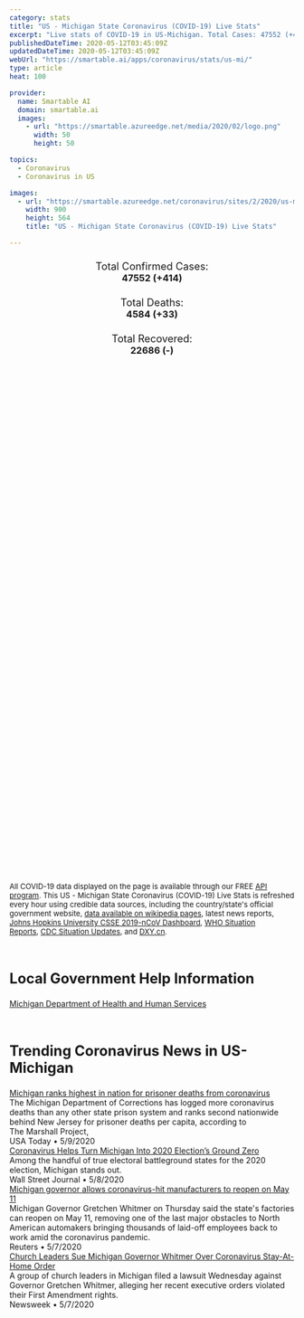 ```yaml
---
category: stats
title: "US - Michigan State Coronavirus (COVID-19) Live Stats"
excerpt: "Live stats of COVID-19 in US-Michigan. Total Cases: 47552 (+414), Deaths: 4584 (+33), Recoveries: 22686(-)."
publishedDateTime: 2020-05-12T03:45:09Z
updatedDateTime: 2020-05-12T03:45:09Z
webUrl: "https://smartable.ai/apps/coronavirus/stats/us-mi/"
type: article
heat: 100

provider:
  name: Smartable AI
  domain: smartable.ai
  images:
    - url: "https://smartable.azureedge.net/media/2020/02/logo.png"
      width: 50
      height: 50

topics:
  - Coronavirus
  - Coronavirus in US

images:
  - url: "https://smartable.azureedge.net/coronavirus/sites/2/2020/us-mi.jpg"
    width: 900
    height: 564
    title: "US - Michigan State Coronavirus (COVID-19) Live Stats"

---
```

<div class="total-stats" style="text-align: center;">
    <h3>
	    <div style="font-size: 18px; font-weight: 400;">Total Confirmed Cases:</div>
	    47552 (<span class='red'>+414</span>)
    </h3>
    <h3>
	    <div style="font-size: 18px; font-weight: 400;">Total Deaths:</div>
	    4584 (<span class='red'>+33</span>)
    </h3>
    <h3>
	    <div style="font-size: 18px; font-weight: 400;">Total Recovered:</div>
	    22686 (-)
    </h3>
</div>

<script type="text/javascript" src="https://www.gstatic.com/charts/loader.js"></script>

<div id="time_series_chart" style="width: 100%; height: 400px;"></div>
<script type="text/javascript">
  google.charts.load('current', {'packages':['corechart']});
  google.charts.setOnLoadCallback(drawChart);
  function drawChart() {
    var data = google.visualization.arrayToDataTable([
      ['Date', 'Total Cases', 'Total Deaths', 'Total Recovered'],
      ['1/22/2020', 0, 0, 0],['1/23/2020', 0, 0, 0],['1/24/2020', 0, 0, 0],['1/25/2020', 0, 0, 0],['1/26/2020', 0, 0, 0],['1/27/2020', 0, 0, 0],['1/28/2020', 0, 0, 0],['1/29/2020', 0, 0, 0],['1/30/2020', 0, 0, 0],['1/31/2020', 0, 0, 0],['2/1/2020', 0, 0, 0],['2/2/2020', 0, 0, 0],['2/3/2020', 0, 0, 0],['2/4/2020', 0, 0, 0],['2/5/2020', 0, 0, 0],['2/6/2020', 0, 0, 0],['2/7/2020', 0, 0, 0],['2/8/2020', 0, 0, 0],['2/9/2020', 0, 0, 0],['2/10/2020', 0, 0, 0],['2/11/2020', 0, 0, 0],['2/12/2020', 0, 0, 0],['2/13/2020', 0, 0, 0],['2/14/2020', 0, 0, 0],['2/15/2020', 0, 0, 0],['2/16/2020', 0, 0, 0],['2/17/2020', 0, 0, 0],['2/18/2020', 0, 0, 0],['2/19/2020', 0, 0, 0],['2/20/2020', 0, 0, 0],['2/21/2020', 0, 0, 0],['2/22/2020', 0, 0, 0],['2/23/2020', 0, 0, 0],['2/24/2020', 0, 0, 0],['2/25/2020', 0, 0, 0],['2/26/2020', 0, 0, 0],['2/27/2020', 0, 0, 0],['2/28/2020', 0, 0, 0],['2/29/2020', 0, 0, 0],['3/1/2020', 0, 0, 0],['3/2/2020', 0, 0, 0],['3/3/2020', 0, 0, 0],['3/4/2020', 0, 0, 0],['3/5/2020', 0, 0, 0],['3/6/2020', 0, 0, 0],['3/7/2020', 0, 0, 0],['3/8/2020', 0, 0, 0],['3/9/2020', 0, 0, 0],['3/10/2020', 0, 0, 0],['3/11/2020', 2, 0, 0],['3/12/2020', 13, 0, 0],['3/13/2020', 25, 0, 0],['3/14/2020', 33, 0, 0],['3/15/2020', 52, 0, 0],['3/16/2020', 58, 0, 0],['3/17/2020', 70, 0, 0],['3/18/2020', 119, 1, 0],['3/19/2020', 336, 3, 0],['3/20/2020', 553, 3, 0],['3/21/2020', 809, 8, 0],['3/22/2020', 1039, 9, 0],['3/23/2020', 1330, 15, 0],['3/24/2020', 1795, 24, 0],['3/25/2020', 2297, 43, 0],['3/26/2020', 2858, 61, 0],['3/27/2020', 3658, 92, 0],['3/28/2020', 4659, 112, 0],['3/29/2020', 5489, 132, 0],['3/30/2020', 6499, 185, 0],['3/31/2020', 7616, 259, 0],['4/1/2020', 9335, 337, 15],['4/2/2020', 10792, 417, 15],['4/3/2020', 12744, 479, 15],['4/4/2020', 14226, 540, 44],['4/5/2020', 15718, 617, 69],['4/6/2020', 17221, 727, 94],['4/7/2020', 18970, 845, 94],['4/8/2020', 20346, 959, 94],['4/9/2020', 21504, 1076, 94],['4/10/2020', 22783, 1281, 94],['4/11/2020', 23993, 1392, 443],['4/12/2020', 24638, 1487, 433],['4/13/2020', 25635, 1602, 433],['4/14/2020', 27001, 1768, 433],['4/15/2020', 28059, 1921, 502],['4/16/2020', 29263, 2093, 502],['4/17/2020', 30023, 2227, 502],['4/18/2020', 30791, 2308, 3237],['4/19/2020', 31424, 2391, 3237],['4/20/2020', 32000, 2468, 3237],['4/21/2020', 32967, 2700, 3272],['4/22/2020', 33966, 2813, 3272],['4/23/2020', 35296, 2977, 3272],['4/24/2020', 36295, 3039, 3272],['4/25/2020', 37203, 3274, 8342],['4/26/2020', 37778, 3315, 8342],['4/27/2020', 38210, 3407, 8342],['4/28/2020', 39262, 3567, 8342],['4/29/2020', 40399, 3670, 8342],['4/30/2020', 41379, 3789, 8342],['5/1/2020', 42281, 3900, 12000],['5/2/2020', 43207, 4020, 15659],['5/3/2020', 43754, 4049, 15659],['5/4/2020', 43950, 4164, 15659],['5/5/2020', 44397, 4179, 15659],['5/6/2020', 45054, 4250, 15674],['5/7/2020', 45646, 4343, 15674],['5/8/2020', 46326, 4393, 15674],['5/9/2020', 46756, 4526, 22686],['5/10/2020', 47138, 4551, 22686],['5/11/2020', 47552, 4584, 22686],
    ]);
    var options = {
      curveType: 'none',
      chartArea: {'width': '80%', 'height': '80%'},
      legend: { position: 'top' },
      lineWidth: 5,
      colors: ['#f60109', '#444444', '#81B71F']
    };
    var chart = new google.visualization.LineChart(document.getElementById('time_series_chart'));
    chart.draw(data, options);
  }
</script>

<div id="geo_chart" style="width: 100%; height: 500px;"></div>
<script type="text/javascript">
  google.charts.load('current', {
    'packages':['geochart'],
    'mapsApiKey': 'AIzaSyDk1HhVhLaveyKrUhhHZ5YwzIpEcbdal6U'
  });
  google.charts.setOnLoadCallback(drawRegionsMap);
  function drawRegionsMap() {
    var data = google.visualization.arrayToDataTable([
      ['LATITUDE', 'LONGITUDE', 'DESCRIPTION', 'Total Cases', 'Total Deaths'],
      [42.4575, -85.6979, "Allegan", 150, 2],[44.9024, -85.0613, "Antrim", 10, 1],[42.4951, -85.4117, "Barry", 49, 1],[43.5903, -83.8886, "Bay", 192, 9],[41.774, -86.7887, "Berrien", 391, 22],[42.0967, -84.9899, "Calhoun", 260, 17],[41.9834, -86.1125, "Cass", 41, 2],[45.2719, -84.9413, "Charlevoix", 14, 1],[45.7752, -84.7477, "Cheboygan", 19, 1],[45.9891, -83.9146, "Chippewa", 2, 0],[44.0168, -84.808, "Clare", 12, 2],[42.9303, -84.798, "Clinton", 127, 10],[44.6566, -84.7091, "Crawford", 57, 4],[45.7477, -87.09, "Delta", 15, 2],[45.803, -87.9958, "Dickinson", 5, 2],[42.6271, -85.0249, "Eaton", 152, 6],[45.3834, -84.9304, "Emmet", 21, 2],[42.8453, -83.7086, "Genesee", 1758, 224],[43.8811, -84.4887, "Gladwin", 17, 1],[46.4767, -89.9336, "Gogebic", 5, 1],[44.6611, -85.6881, "Grand Traverse", 20, 5],[43.1807, -84.6793, "Gratiot", 31, 3],[41.7242, -84.4189, "Hillsdale", 152, 21],[47.1277, -88.5085, "Houghton", 2, 0],[43.9395, -82.7149, "Huron", 35, 1],[42.5558, -84.303, "Ingham", 579, 16],[42.7824, -85.1374, "Ionia", 108, 2],[44.2337, -83.8033, "Iosco", 55, 8],[43.6998, -84.7657, "Isabella", 62, 7],[42.1762, -84.6456, "Jackson", 393, 26],[42.3027, -85.5447, "Kalamazoo", 601, 29],[44.8366, -85.2871, "Kalkaska", 18, 2],[42.8909, -85.7066, "Kent", 2281, 41],[42.9208, -83.0435, "Lapeer", 176, 29],[44.896, -85.99, "Leelanau", 10, 0],[41.7859, -84.0403, "Lenawee", 127, 2],[42.4543, -83.9457, "Livingston", 376, 22],[46.3538, -85.5098, "Luce", 1, 0],[42.5809, -83.0305, "Macomb", 6042, 698],[44.2449, -86.2927, "Manistee", 12, 0],[46.2912, -87.4372, "Marquette", 53, 10],[43.7505, -85.1436, "Mecosta", 16, 2],[43.6777, -84.3803, "Midland", 66, 8],[44.3325, -85.2969, "Missaukee", 16, 1],[41.8049, -83.4426, "Monroe", 389, 16],[43.2928, -85.0789, "Montcalm", 46, 1],[43.1621, -86.2519, "Muskegon", 367, 20],[43.3348, -85.8094, "Newaygo", 34, 0],[42.5922, -83.3362, "Oakland", 7736, 843],[43.5595, -86.3477, "Oceana", 28, 1],[44.4297, -84.0225, "Ogemaw", 15, 0],[44.0381, -85.4538, "Osceola", 9, 0],[45.1436, -84.6639, "Otsego", 97, 9],[43.0553, -86.2201, "Ottawa", 432, 23],[44.3124, -84.7625, "Roscommon", 20, 0],[43.4091, -84.3345, "Saginaw", 789, 83],[43.1864, -82.8617, "Sanilac", 38, 5],[43.1168, -83.9693, "Shiawassee", 204, 17],[42.8262, -82.493, "St. Clair", 357, 25],[41.8004, -85.4181, "St. Joseph", 65, 1],[43.4527, -83.6894, "Tuscola", 134, 17],[42.3833, -85.959, "Van Buren", 88, 4],[42.2755, -83.7312, "Washtenaw", 1182, 81],[42.2791, -83.3362, "Wayne", 18075, 2097],[44.5033, -85.672, "Wexford", 11, 2],[43.9794, -83.9637, "Arenac", 29, 1],[41.9466, -84.9989, "Branch", 79, 2],[44.6605, -84.1418, "Oscoda", 5, 1],[45.9591, -86.2507, "Schoolcraft", 4, 0],[45.8593, -84.6253, "Mackinac", 6, 0],[45.2622, -83.6989, "Presque Isle", 12, 0],[44.5203, -85.8728, "Benzie", 6, 0],[43.9511, -86.2798, "Mason", 21, 0],[45.688, -87.5265, "Menominee", 6, 0],[45.074, -83.4399, "Alpena", 87, 8],[44.0386, -85.6827, "Lake", 2, 0],[44.873, -84.3281, "Montmorency", 6, 0],[44.6575, -83.2946, "Alcona", 5, 1],[46.7766, -88.4965, "Baraga", 1, 0],[44.3148443, -85.6023643, "Out of MI", 64, 1],
    ]);
    var options = {
      backgroundColor: {fill:'transparent',stroke:'#FFF' ,strokeWidth:0 }, 
      displayMode: 'markers',
      region: 'US-MI', 
      resolution: 'metros',
      colorAxis: {colors: ['#F27D81', '#f60109']},
      sizeAxis: {minSize:3,  maxSize:12},
    };
    var chart = new google.visualization.GeoChart(document.getElementById('geo_chart'));
    chart.draw(data, options);
  };
</script>

<div id="geo_table"></div>
<script type="text/javascript">
  google.charts.load('current', {'packages':['table']});
  google.charts.setOnLoadCallback(drawTable);
  function drawTable() {
    var data = new google.visualization.DataTable();
    data.addColumn('string', 'Location');
    data.addColumn('number', 'Total Cases');
    data.addColumn('number', 'New Cases');
    data.addColumn('number', 'Active Cases');
    data.addColumn('number', 'Total Deaths');
    data.addColumn('number', 'New Deaths');
    data.addColumn('number', 'Total Recovered');
    data.addRows([
      [{v:"Allegan", f:"Allegan"}, 150, 0, 148, 2, 0, 0],[{v:"Antrim", f:"Antrim"}, 10, 0, 9, 1, 0, 0],[{v:"Barry", f:"Barry"}, 49, 0, 47, 1, 0, 1],[{v:"Bay", f:"Bay"}, 192, 0, 183, 9, 0, 0],[{v:"Berrien", f:"Berrien"}, 391, 0, 369, 22, 0, 0],[{v:"Calhoun", f:"Calhoun"}, 260, 0, 243, 17, 0, 0],[{v:"Cass", f:"Cass"}, 41, 0, 39, 2, 0, 0],[{v:"Charlevoix", f:"Charlevoix"}, 14, 0, 13, 1, 0, 0],[{v:"Cheboygan", f:"Cheboygan"}, 19, 0, 18, 1, 0, 0],[{v:"Chippewa", f:"Chippewa"}, 2, 0, 2, 0, 0, 0],[{v:"Clare", f:"Clare"}, 12, 0, 10, 2, 0, 0],[{v:"Clinton", f:"Clinton"}, 127, 0, 117, 10, 0, 0],[{v:"Crawford", f:"Crawford"}, 57, 0, 53, 4, 0, 0],[{v:"Delta", f:"Delta"}, 15, 0, 13, 2, 0, 0],[{v:"Dickinson", f:"Dickinson"}, 5, 0, 3, 2, 0, 0],[{v:"Eaton", f:"Eaton"}, 152, 0, 122, 6, 0, 24],[{v:"Emmet", f:"Emmet"}, 21, 0, 19, 2, 0, 0],[{v:"Genesee", f:"Genesee"}, 1758, 0, 1534, 224, 0, 0],[{v:"Gladwin", f:"Gladwin"}, 17, 0, 16, 1, 0, 0],[{v:"Gogebic", f:"Gogebic"}, 5, 0, 4, 1, 0, 0],[{v:"Grand Traverse", f:"Grand Traverse"}, 20, 0, 15, 5, 0, 0],[{v:"Gratiot", f:"Gratiot"}, 31, 0, 28, 3, 0, 0],[{v:"Hillsdale", f:"Hillsdale"}, 152, 0, 131, 21, 0, 0],[{v:"Houghton", f:"Houghton"}, 2, 0, 2, 0, 0, 0],[{v:"Huron", f:"Huron"}, 35, 0, 34, 1, 0, 0],[{v:"Ingham", f:"Ingham"}, 579, 0, 459, 16, 0, 104],[{v:"Ionia", f:"Ionia"}, 108, 0, 106, 2, 0, 0],[{v:"Iosco", f:"Iosco"}, 55, 0, 47, 8, 0, 0],[{v:"Isabella", f:"Isabella"}, 62, 0, 55, 7, 0, 0],[{v:"Jackson", f:"Jackson"}, 393, 0, 367, 26, 0, 0],[{v:"Kalamazoo", f:"Kalamazoo"}, 601, 0, 572, 29, 0, 0],[{v:"Kalkaska", f:"Kalkaska"}, 18, 0, 16, 2, 0, 0],[{v:"Kent", f:"Kent"}, 2281, 0, 2240, 41, 0, 0],[{v:"Lapeer", f:"Lapeer"}, 176, 0, 147, 29, 0, 0],[{v:"Leelanau", f:"Leelanau"}, 10, 0, 10, 0, 0, 0],[{v:"Lenawee", f:"Lenawee"}, 127, 0, 125, 2, 0, 0],[{v:"Livingston", f:"Livingston"}, 376, 0, 354, 22, 0, 0],[{v:"Luce", f:"Luce"}, 1, 0, 1, 0, 0, 0],[{v:"Macomb", f:"Macomb"}, 6042, 0, 5344, 698, 0, 0],[{v:"Manistee", f:"Manistee"}, 12, 0, 12, 0, 0, 0],[{v:"Marquette", f:"Marquette"}, 53, 0, 43, 10, 0, 0],[{v:"Mecosta", f:"Mecosta"}, 16, 0, 14, 2, 0, 0],[{v:"Midland", f:"Midland"}, 66, 0, 58, 8, 0, 0],[{v:"Missaukee", f:"Missaukee"}, 16, 0, 15, 1, 0, 0],[{v:"Monroe", f:"Monroe"}, 389, 0, 373, 16, 0, 0],[{v:"Montcalm", f:"Montcalm"}, 46, 0, 45, 1, 0, 0],[{v:"Muskegon", f:"Muskegon"}, 367, 0, 347, 20, 0, 0],[{v:"Newaygo", f:"Newaygo"}, 34, 0, 34, 0, 0, 0],[{v:"Oakland", f:"Oakland"}, 7736, 0, 6893, 843, 0, 0],[{v:"Oceana", f:"Oceana"}, 28, 0, 27, 1, 0, 0],[{v:"Ogemaw", f:"Ogemaw"}, 15, 0, 15, 0, 0, 0],[{v:"Osceola", f:"Osceola"}, 9, 0, 9, 0, 0, 0],[{v:"Otsego", f:"Otsego"}, 97, 0, 88, 9, 0, 0],[{v:"Ottawa", f:"Ottawa"}, 432, 0, 409, 23, 0, 0],[{v:"Roscommon", f:"Roscommon"}, 20, 0, 20, 0, 0, 0],[{v:"Saginaw", f:"Saginaw"}, 789, 0, 706, 83, 0, 0],[{v:"Sanilac", f:"Sanilac"}, 38, 0, 33, 5, 0, 0],[{v:"Shiawassee", f:"Shiawassee"}, 204, 0, 187, 17, 0, 0],[{v:"St. Clair", f:"St. Clair"}, 357, 0, 332, 25, 0, 0],[{v:"St. Joseph", f:"St. Joseph"}, 65, 0, 64, 1, 0, 0],[{v:"Tuscola", f:"Tuscola"}, 134, 0, 117, 17, 0, 0],[{v:"Van Buren", f:"Van Buren"}, 88, 0, 84, 4, 0, 0],[{v:"Washtenaw", f:"Washtenaw"}, 1182, 0, 1032, 81, 0, 69],[{v:"Wayne", f:"Wayne"}, 18075, 0, 15978, 2097, 0, 0],[{v:"Wexford", f:"Wexford"}, 11, 0, 9, 2, 0, 0],[{v:"Arenac", f:"Arenac"}, 29, 0, 28, 1, 0, 0],[{v:"Branch", f:"Branch"}, 79, 0, 77, 2, 0, 0],[{v:"Oscoda", f:"Oscoda"}, 5, 0, 4, 1, 0, 0],[{v:"Schoolcraft", f:"Schoolcraft"}, 4, 0, 4, 0, 0, 0],[{v:"Mackinac", f:"Mackinac"}, 6, 0, 6, 0, 0, 0],[{v:"Presque Isle", f:"Presque Isle"}, 12, 0, 12, 0, 0, 0],[{v:"Benzie", f:"Benzie"}, 6, 0, 6, 0, 0, 0],[{v:"Mason", f:"Mason"}, 21, 0, 21, 0, 0, 0],[{v:"Menominee", f:"Menominee"}, 6, 0, 6, 0, 0, 0],[{v:"Alpena", f:"Alpena"}, 87, 0, 79, 8, 0, 0],[{v:"Lake", f:"Lake"}, 2, 0, 2, 0, 0, 0],[{v:"Montmorency", f:"Montmorency"}, 6, 0, 6, 0, 0, 0],[{v:"Alcona", f:"Alcona"}, 5, 0, 4, 1, 0, 0],[{v:"Baraga", f:"Baraga"}, 1, 0, 1, 0, 0, 0],[{v:"Out of MI", f:"Out of MI"}, 64, 0, 63, 1, 0, 0],
    ]);
    data.setProperty(0, 0, 'style', 'min-width:100px');
    var table = new google.visualization.Table(document.getElementById('geo_table'));
    table.draw(data, {allowHtml: true, sortColumn: 2, sortAscending: false, width: '660px', height: '100%'});
  }
</script>

<span style="font-size: 13px">All COVID-19 data displayed on the page is available through our FREE <a href="https://developer.smartable.ai">API program</a>. This US - Michigan State Coronavirus (COVID-19) Live Stats is refreshed every hour using credible data sources, including the country/state's official government website, <a href="https://en.wikipedia.org/wiki/2019%E2%80%9320_coronavirus_pandemic" target="_blank">data available on wikipedia pages</a>, latest news reports, <a href="https://systems.jhu.edu/research/public-health/ncov/" target="_blank">Johns Hopkins University CSSE 2019-nCoV Dashboard</a>, <a href="https://www.who.int/emergencies/diseases/novel-coronavirus-2019/situation-reports" target="_blank">WHO Situation Reports</a>, <a href="https://www.cdc.gov/coronavirus/2019-ncov/index.html" target="_blank">CDC Situation Updates</a>, and <a href="https://ncov.dxy.cn/ncovh5/view/pneumonia" target="_blank">DXY.cn</a>.</span>

<h2 id="news" class="center" style="margin-top: 60px; font-size: 25px;">Local Government Help Information</h2>
<div class="info center">
<a href="https://www.michigan.gov/coronavirus" target="_blank">Michigan Department of Health and Human Services</a>
</div>
<h2 id="news" class="center" style="margin-top: 60px; font-size: 25px;">Trending Coronavirus News in US-Michigan</h2>
<div class="row">
<div class="col-md-6 col-sm-12">
  <div class="content-card">
	<a href="https://www.usatoday.com/story/news/local/michigan/2020/05/09/prisoner-coronavirus-covid-19-deaths/3090182001/"><div class="card-image" style="background-image: url(https://www.gannett-cdn.com/presto/2020/03/12/PDTF/82645b79-67ca-4e33-831f-566e9862324c-prison_stock_photo_1_1_O2C6H457_L689516010.JPG?auto=webp&crop=533,300,x0,y89&format=pjpg&width=1200)"></div></a>
	<div class="content">
		<div class="card-title"><a href="https://www.usatoday.com/story/news/local/michigan/2020/05/09/prisoner-coronavirus-covid-19-deaths/3090182001/">Michigan ranks highest in nation for prisoner deaths from coronavirus</a></div>
		<div class="card-excerpt">The Michigan Department of Corrections has logged more coronavirus deaths than any other state prison system and ranks second nationwide behind New Jersey for prisoner deaths per capita, according to The Marshall Project,</div>
		<div class="card-meta">
			<span class="card-provider">USA Today</span> • <span class="card-date">5/9/2020</span>
		</div>
	</div>
  </div>
</div>
<div class="col-md-6 col-sm-12">
  <div class="content-card">
	<a href="https://www.wsj.com/articles/coronavirus-helps-turn-michigan-into-2020-elections-ground-zero-11588996860"><div class="card-image" style="background-image: url(https://images.wsj.net/im-185156/social)"></div></a>
	<div class="content">
		<div class="card-title"><a href="https://www.wsj.com/articles/coronavirus-helps-turn-michigan-into-2020-elections-ground-zero-11588996860">Coronavirus Helps Turn Michigan Into 2020 Election’s Ground Zero</a></div>
		<div class="card-excerpt">Among the handful of true electoral battleground states for the 2020 election, Michigan stands out.</div>
		<div class="card-meta">
			<span class="card-provider">Wall Street Journal</span> • <span class="card-date">5/8/2020</span>
		</div>
	</div>
  </div>
</div>
<div class="col-md-6 col-sm-12">
  <div class="content-card">
	<a href="https://www.reuters.com/article/us-health-coronarivus-usa-michigan-exclu-idUSKBN22J2OG"><div class="card-image" style="background-image: url(https://s3.reutersmedia.net/resources/r/?m=02&d=20200508&t=2&i=1517880722&w=&fh=545px&fw=&ll=&pl=&sq=&r=LYNXMPEG461MK)"></div></a>
	<div class="content">
		<div class="card-title"><a href="https://www.reuters.com/article/us-health-coronarivus-usa-michigan-exclu-idUSKBN22J2OG">Michigan governor allows coronavirus-hit manufacturers to reopen on May 11</a></div>
		<div class="card-excerpt">Michigan Governor Gretchen Whitmer on Thursday said the state's factories can reopen on May 11, removing one of the last major obstacles to North American automakers bringing thousands of laid-off employees back to work amid the coronavirus pandemic.</div>
		<div class="card-meta">
			<span class="card-provider">Reuters</span> • <span class="card-date">5/7/2020</span>
		</div>
	</div>
  </div>
</div>
<div class="col-md-6 col-sm-12">
  <div class="content-card">
	<a href="https://www.newsweek.com/church-leaders-sue-michigan-governor-whitmer-over-coronavirus-stay-home-order-1502695"><div class="card-image" style="background-image: url(https://d.newsweek.com/en/full/1588254/michigan-governor-gretchen-whitmer.jpg)"></div></a>
	<div class="content">
		<div class="card-title"><a href="https://www.newsweek.com/church-leaders-sue-michigan-governor-whitmer-over-coronavirus-stay-home-order-1502695">Church Leaders Sue Michigan Governor Whitmer Over Coronavirus Stay-At-Home Order</a></div>
		<div class="card-excerpt">A group of church leaders in Michigan filed a lawsuit Wednesday against Governor Gretchen Whitmer, alleging her recent executive orders violated their First Amendment rights.</div>
		<div class="card-meta">
			<span class="card-provider">Newsweek</span> • <span class="card-date">5/7/2020</span>
		</div>
	</div>
  </div>
</div>

</div>

